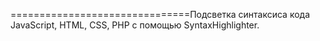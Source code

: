 ===============================Подсветка синтаксиса кода JavaScript, HTML, CSS, PHP с помощью SyntaxHighlighter.
